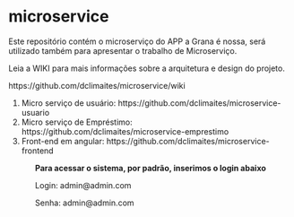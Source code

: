 # microservice
Este repositório contém o microserviço do APP a Grana é nossa, será utilizado também para apresentar o trabalho de Microserviço.


Leia a WIKI para mais informações sobre a arquitetura e design do projeto.

<p>https://github.com/dclimaites/microservice/wiki</p>


<ol>
  <li>Micro serviço de usuário: https://github.com/dclimaites/microservice-usuario</li>
  <li>Micro serviço de Empréstimo: https://github.com/dclimaites/microservice-emprestimo</li>
  <li>Front-end em angular: https://github.com/dclimaites/microservice-frontend</li>
<ol>

<b>Para acessar o sistema, por padrão, inserimos o login abaixo</b>
<p>
  Login: admin@admin.com
</p>
<p>
  Senha: admin@admin.com
</p>
